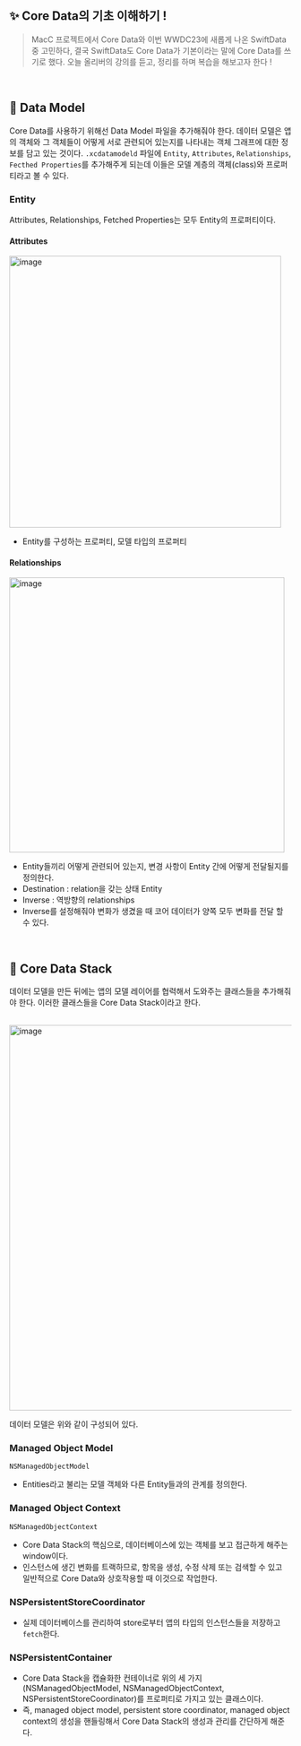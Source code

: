 ## ✨ Core Data의 기초 이해하기 !

> MacC 프로젝트에서 Core Data와 이번 WWDC23에 새롭게 나온 SwiftData 중 고민하다, 결국 SwiftData도 Core Data가 기본이라는 말에 Core Data를 쓰기로 했다. 
오늘 올리버의 강의를 듣고, 정리를 하며 복습을 해보고자 한다 !

</br>

## 👀 Data Model

Core Data를 사용하기 위해선 Data Model 파일을 추가해줘야 한다. 데이터 모델은 앱의 객체와 그 객체들이 어떻게 서로 관련되어 있는지를 나타내는 객체 그래프에 대한 정보를 담고 있는 것이다.
`.xcdatamodeld` 파일에  `Entity`, `Attributes`, `Relationships`, `Fecthed Properties`를 추가해주게 되는데 이들은 모델 계층의 객체(class)와 프로퍼티라고 볼 수 있다.

### Entity

Attributes, Relationships, Fetched Properties는 모두 Entity의 프로퍼티이다.

#### Attributes
<img width="485" alt="image" src="https://github.com/GYURI-PARK/TIL_iOS/assets/93391058/5de8019d-cc5f-4f9e-bb01-109ee55c0f72">

- Entity를 구성하는 프로퍼티, 모델 타입의 프로퍼티

#### Relationships
<img width="491" alt="image" src="https://github.com/GYURI-PARK/TIL_iOS/assets/93391058/2412a686-410f-4405-bf04-320847cca98e">

- Entity들끼리 어떻게 관련되어 있는지, 변경 사항이 Entity 간에 어떻게 전달될지를 정의한다.
- Destination : relation을 갖는 상태 Entity
- Inverse : 역방향의 relationships
- Inverse를 설정해줘야 변화가 생겼을 때 코어 데이터가 양쪽 모두 변화를 전달 할 수 있다.

</br>

## 👀 Core Data Stack

데이터 모델을 만든 뒤에는 앱의 모델 레이어를 협력해서 도와주는 클래스들을 추가해줘야 한다. 이러한 클래스들을 Core Data Stack이라고 한다.

</br>

<img width="688" alt="image" src="https://github.com/GYURI-PARK/TIL_iOS/assets/93391058/1e66a293-f12a-4ff7-abec-d8a20dfd62e6">

데이터 모델은 위와 같이 구성되어 있다.

### Managed Object Model

`NSManagedObjectModel`
</br>

- Entities라고 불리는 모델 객체와 다른 Entity들과의 관계를 정의한다.


### Managed Object Context

`NSManagedObjectContext`
</br>

- Core Data Stack의 핵심으로, 데이터베이스에 있는 객체를 보고 접근하게 해주는 window이다.
- 인스턴스에 생긴 변화를 트랙하므로, 항목을 생성, 수정 삭제 또는 검색할 수 있고 일반적으로 Core Data와 상호작용할 때 이것으로 작업한다.

### NSPersistentStoreCoordinator

- 실제 데이터베이스를 관리하여 store로부터 앱의 타입의 인스턴스들을 저장하고 `fetch`한다.


### NSPersistentContainer

- Core Data Stack을 캡슐화한 컨테이너로 위의 세 가지(NSManagedObjectModel, NSManagedObjectContext, NSPersistentStoreCoordinator)를 프로퍼티로 가지고 있는 클래스이다.
- 즉, managed object model, persistent store coordinator, managed object context의 생성을 핸들링해서 Core Data Stack의 생성과 관리를 간단하게 해준다.

